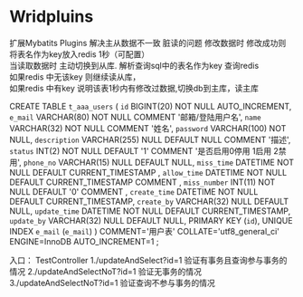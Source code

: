 # Wridpluins
 扩展Mybatits Plugins
 解决主从数据不一致 脏读的问题    修改数据时  修改成功则 将表名作为key放入redis  1秒（可配置）   
 当读取数据时 主动切换到从库. 解析查询sql中的表名作为key 查询redis    
 如果redis 中无该key 则继续读从库，  
 如果redis 中有key 说明该表1秒内有修改过数据,切换db到主库，读主库
 
 
CREATE TABLE `t_aaa_users` (
	`id` BIGINT(20) NOT NULL AUTO_INCREMENT,
	`e_mail` VARCHAR(80) NOT NULL COMMENT '邮箱/登陆用户名',
	`name` VARCHAR(32) NOT NULL COMMENT '姓名',
	`password` VARCHAR(100) NOT NULL,
	`description` VARCHAR(255) NULL DEFAULT NULL COMMENT '描述',
	`status` INT(2) NOT NULL DEFAULT '1' COMMENT '是否启用0停用 1启用 2禁用',
	`phone_no` VARCHAR(15) NULL DEFAULT NULL,
	`miss_time` DATETIME NOT NULL DEFAULT CURRENT_TIMESTAMP ,
	`allow_time` DATETIME NOT NULL DEFAULT CURRENT_TIMESTAMP COMMENT ,
	`miss_number` INT(11) NOT NULL DEFAULT '0' COMMENT ,
	`create_time` DATETIME NOT NULL DEFAULT CURRENT_TIMESTAMP,
	`create_by` VARCHAR(32) NULL DEFAULT NULL,
	`update_time` DATETIME NOT NULL DEFAULT CURRENT_TIMESTAMP,
	`update_by` VARCHAR(32) NULL DEFAULT NULL,
	PRIMARY KEY (`id`),
	UNIQUE INDEX `e_mail` (`e_mail`)
)
COMMENT='用户表'
COLLATE='utf8_general_ci'
ENGINE=InnoDB
AUTO_INCREMENT=1
;

入口：
TestController
1./updateAndSelect?id=1  验证有事务且查询参与事务的情况
2./updateAndSelectNoT?id=1  验证无事务的情况
3./updateAndSelectNoT?id=1  验证查询不参与事务的情况
